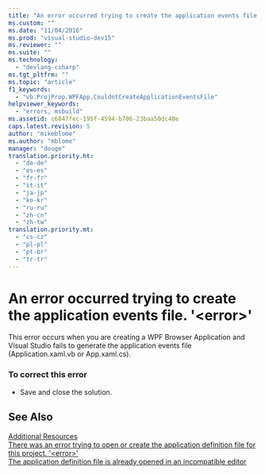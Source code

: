 ```yaml
---
title: "An error occurred trying to create the application events file. &#39;&lt;error&gt;&#39; | Microsoft Docs"
ms.custom: ""
ms.date: "11/04/2016"
ms.prod: "visual-studio-dev15"
ms.reviewer: ""
ms.suite: ""
ms.technology: 
  - "devlang-csharp"
ms.tgt_pltfrm: ""
ms.topic: "article"
f1_keywords: 
  - "vb.ProjProp.WPFApp.CouldntCreateApplicationEventsFile"
helpviewer_keywords: 
  - "errors, msbuild"
ms.assetid: c6847fec-195f-4594-b706-23baa50dc40e
caps.latest.revision: 5
author: "mikeblome"
ms.author: "mblome"
manager: "douge"
translation.priority.ht: 
  - "de-de"
  - "es-es"
  - "fr-fr"
  - "it-it"
  - "ja-jp"
  - "ko-kr"
  - "ru-ru"
  - "zh-cn"
  - "zh-tw"
translation.priority.mt: 
  - "cs-cz"
  - "pl-pl"
  - "pt-br"
  - "tr-tr"
---
```

# An error occurred trying to create the application events file. &#39;&lt;error&gt;&#39;
This error occurs when you are creating a WPF Browser Application and Visual Studio fails to generate the application events file (Application.xaml.vb or App.xaml.cs).  
  
### To correct this error  
  
-   Save and close the solution.  
  
## See Also  
 [Additional Resources](../msbuild/additional-msbuild-resources.md)   
 [There was an error trying to open or create the application definition file for this project. '\<error>'](../misc/there-was-an-error-trying-to-open-or-create-the-application-definition-file-for-this-project-error.md)   
 [The application definition file is already opened in an incompatible editor](../misc/the-application-definition-file-is-already-opened-in-an-incompatible-editor.md)